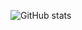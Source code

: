 ![GitHub stats](https://github-readme-stats.vercel.app/api?username=DumbZecretary&count_private=true&show_icons=true&theme=buefy&hide_title=true&hide_border=true&hide=contribs,issues)
